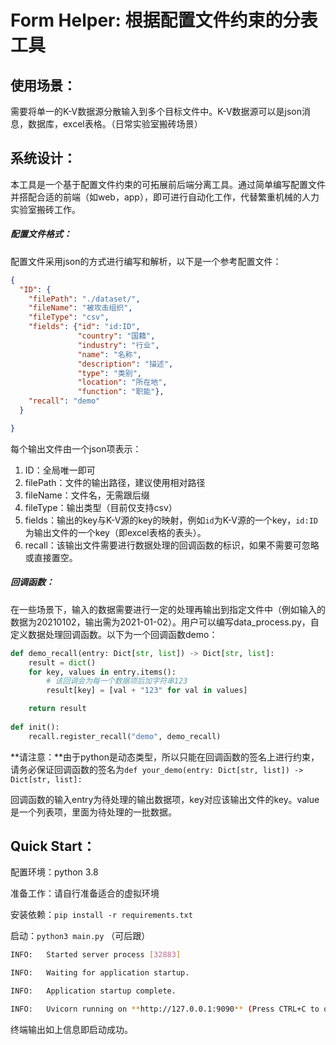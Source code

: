 # Form Helper: 根据配置文件约束的分表工具

## 使用场景：

需要将单一的K-V数据源分散输入到多个目标文件中。K-V数据源可以是json消息，数据库，excel表格。（日常实验室搬砖场景）

## 系统设计：

本工具是一个基于配置文件约束的可拓展前后端分离工具。通过简单编写配置文件并搭配合适的前端（如web，app），即可进行自动化工作，代替繁重机械的人力实验室搬砖工作。

##### 配置文件格式：

配置文件采用json的方式进行编写和解析，以下是一个参考配置文件：

```json
{
  "ID": {
    "filePath": "./dataset/",
    "fileName": "被攻击组织",
    "fileType": "csv",
    "fields": {"id": "id:ID",
               "country": "国籍",
               "industry": "行业",
               "name": "名称",
               "description": "描述",
               "type": "类别",
               "location": "所在地",
               "function": "职能"},
    "recall": "demo"
  }

}
```

每个输出文件由一个json项表示：

1. ID：全局唯一即可
2. filePath：文件的输出路径，建议使用相对路径
3. fileName：文件名，无需跟后缀
4. fileType：输出类型（目前仅支持csv）
5. fields：输出的key与K-V源的key的映射，例如`id`为K-V源的一个key，`id:ID`为输出文件的一个key（即excel表格的表头）。
6. recall：该输出文件需要进行数据处理的回调函数的标识，如果不需要可忽略或直接置空。

##### 回调函数：

在一些场景下，输入的数据需要进行一定的处理再输出到指定文件中（例如输入的数据为20210102，输出需为2021-01-02）。用户可以编写data_process.py，自定义数据处理回调函数。以下为一个回调函数demo：

```python
def demo_recall(entry: Dict[str, list]) -> Dict[str, list]:
    result = dict()
    for key, values in entry.items():
      	# 该回调会为每一个数据项后加字符串123
        result[key] = [val + "123" for val in values]

    return result
  
def init():
    recall.register_recall("demo", demo_recall)
```

**请注意：**由于python是动态类型，所以只能在回调函数的签名上进行约束，请务必保证回调函数的签名为`def your_demo(entry: Dict[str, list]) -> Dict[str, list]:`

回调函数的输入entry为待处理的输出数据项，key对应该输出文件的key。value是一个列表项，里面为待处理的一批数据。

## Quick Start：

配置环境：python 3.8

准备工作：请自行准备适合的虚拟环境

安装依赖：`pip install -r requirements.txt`

启动：`python3 main.py` （可后跟）

```bash
INFO:   Started server process [32883]

INFO:   Waiting for application startup.

INFO:   Application startup complete.

INFO:   Uvicorn running on **http://127.0.0.1:9090** (Press CTRL+C to quit)
```

终端输出如上信息即启动成功。
